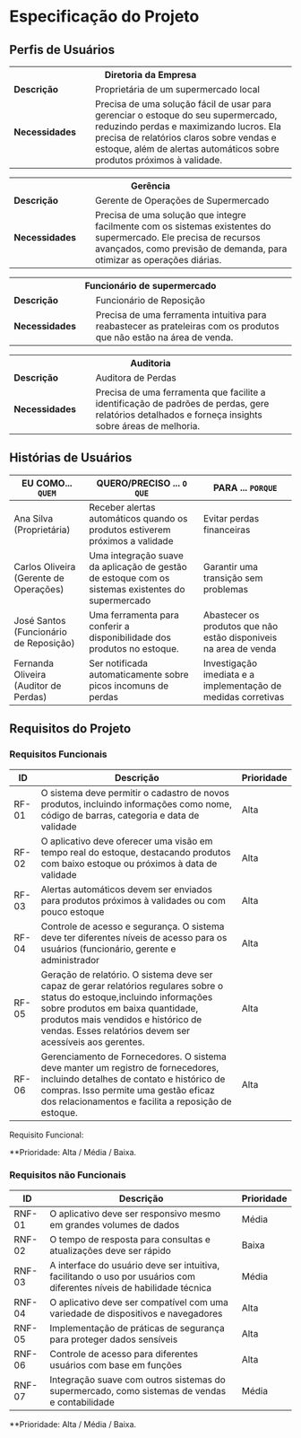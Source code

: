 # Especificação do Projeto

## Perfis de Usuários


<table>
<tbody>
<tr align=center>
<th colspan="2"> Diretoria da Empresa </th>
</tr>
<tr>
<td width="150px"><b>Descrição</b></td>
<td width="600px">Proprietária de um supermercado local</td>
</tr>
<tr></tr>
<td><b>Necessidades</b></td>
<td>Precisa de uma solução fácil de usar para gerenciar o estoque do seu supermercado, reduzindo perdas e maximizando lucros. Ela precisa de relatórios claros sobre vendas e estoque, além de alertas automáticos sobre produtos próximos à validade.</td>
</tr>
</tbody>
</table>

<table>
<tbody>
<tr align=center>
<th colspan="2"> Gerência </th>
</tr>
<tr>
<td width="150px"><b>Descrição</b></td>
<td width="600px">Gerente de Operações de Supermercado</td>
</tr>
<tr></tr>
<td><b>Necessidades</b></td>
<td>Precisa de uma solução que integre facilmente com os sistemas existentes do supermercado. Ele precisa de recursos avançados, como previsão de demanda, para otimizar as operações diárias.</td>
</tr>
</tbody>
</table>

<table>
<tbody>
<tr align=center>
<th colspan="2"> Funcionário de supermercado </th>
</tr>
<tr>
<td width="150px"><b>Descrição</b></td>
<td width="600px">Funcionário de Reposição</td>
</tr>
<tr></tr>
<td><b>Necessidades</b></td>
<td>Precisa de uma ferramenta intuitiva para reabastecer as prateleiras com os produtos que não estão na área de venda.</td>
</tr>
</tbody>
</table>

<table>
<tbody>
<tr align=center>
<th colspan="2"> Auditoria </th>
</tr>
<tr>
<td width="150px"><b>Descrição</b></td>
<td width="600px">Auditora de Perdas</td>
</tr>
<tr></tr>
<td><b>Necessidades</b></td>
<td>Precisa de uma ferramenta que facilite a identificação de padrões de perdas, gere relatórios detalhados e forneça insights sobre áreas de melhoria.</td>
</tr>
</tbody>
</table>

## Histórias de Usuários


|EU COMO... `QUEM`         | QUERO/PRECISO ... `O QUE`                     |PARA ... `PORQUE`                                          |
|--------------------------|-----------------------------------------------|-----------------------------------------------------------|
| Ana Silva (Proprietária) | Receber alertas automáticos quando os produtos estiverem próximos a validade | Evitar perdas financeiras  |                          
| Carlos Oliveira (Gerente de Operações)| Uma integração suave da aplicação de gestão de estoque com os sistemas existentes do supermercado| Garantir uma transição sem problemas|                  
|José Santos (Funcionário de Reposição)|Uma ferramenta para conferir a disponibilidade dos produtos no estoque.| Abastecer os produtos que não estão disponiveis na area de venda|
|Fernanda Oliveira (Auditor de Perdas)| Ser notificada automaticamente sobre picos incomuns de perdas | Investigação imediata e a implementação de medidas corretivas

## Requisitos do Projeto

### Requisitos Funcionais


|ID    | Descrição                | Prioridade |
|-------|---------------------------------|----|
| RF-01 | O sistema deve permitir o cadastro de novos produtos, incluindo informações como nome, código de barras, categoria e data de validade| Alta|
| RF-02 | O aplicativo deve oferecer uma visão em tempo real do estoque, destacando produtos com baixo estoque ou próximos à data de validade  | Alta|
| RF-03 | Alertas automáticos devem ser enviados para produtos próximos à validades ou com pouco estoque                                       | Alta|
| RF-04 | Controle de acesso e segurança. O sistema deve ter diferentes níveis de acesso para os usuários (funcionário, gerente e administrador| Alta|                                   
| RF-05 | Geração de relatório. O sistema deve ser capaz de gerar relatórios regulares sobre o status do estoque,incluindo informações sobre produtos em baixa quantidade, produtos mais vendidos e histórico de vendas. Esses relatórios devem ser acessíveis aos gerentes.  | Alta|
| RF-06 | Gerenciamento de Fornecedores. O sistema deve manter um registro de fornecedores, incluindo detalhes de contato e histórico de compras. Isso permite uma gestão eficaz dos relacionamentos e facilita a reposição de estoque.| Alta|

Requisito Funcional: 

**Prioridade: Alta / Média / Baixa. 

### Requisitos não Funcionais


|ID      | Descrição               |Prioridade |
|--------|-------------------------|----|
| RNF-01 | O aplicativo deve ser responsivo mesmo em grandes volumes de dados | Média | 
| RNF-02 | O tempo de resposta para consultas e atualizações deve ser rápido  | Baixa | 
| RNF-03 |A interface do usuário deve ser intuitiva, facilitando o uso por usuários com diferentes níveis de habilidade técnica | Média | 
| RNF-04 |O aplicativo deve ser compatível com uma variedade de dispositivos e navegadores | Alta | 
| RNF-05 |Implementação de práticas de segurança para proteger dados sensíveis | Alta | 
| RNF-06 |Controle de acesso para diferentes usuários com base em funções | Alta | 
| RNF-07 |Integração suave com outros sistemas do supermercado, como sistemas de vendas e contabilidade |Média|


**Prioridade: Alta / Média / Baixa. 

